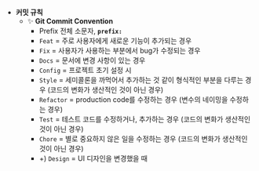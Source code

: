 - **커밋 규칙**
    - ✨ **Git Commit Convention**
        - Prefix 전체 소문자, **`prefix:`**
        - `Feat` = 주로 사용자에게 새로운 기능이 추가되는 경우
        - `Fix` = 사용자가 사용하는 부분에서 bug가 수정되는 경우
        - `Docs` = 문서에 변경 사항이 있는 경우
        - `Config` = 프로젝트 초기 설정 시
        - `Style` = 세미콜론을 까먹어서 추가하는 것 같이 형식적인 부분을 다루는 경우 (코드의 변화가 생산적인 것이 아닌 경우)
        - `Refactor` = production code를 수정하는 경우 (변수의 네이밍을 수정하는 경우)
        - `Test` = 테스트 코드를 수정하거나, 추가하는 경우 (코드의 변화가 생산적인 것이 아닌 경우)
        - `Chore` = 별로 중요하지 않은 일을 수정하는 경우 (코드의 변화가 생산적인 것이 아닌 경우)
        - +) `Design` = UI 디자인을 변경했을 때
